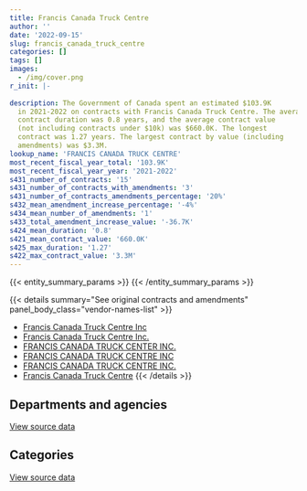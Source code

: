 ```yaml
---
title: Francis Canada Truck Centre
author: ''
date: '2022-09-15'
slug: francis_canada_truck_centre
categories: []
tags: []
images:
  - /img/cover.png
r_init: |-
  
description: The Government of Canada spent an estimated $103.9K
  in 2021-2022 on contracts with Francis Canada Truck Centre. The average
  contract duration was 0.8 years, and the average contract value
  (not including contracts under $10k) was $660.0K. The longest
  contract was 1.27 years. The largest contract by value (including
  amendments) was $3.3M.
lookup_name: 'FRANCIS CANADA TRUCK CENTRE'
most_recent_fiscal_year_total: '103.9K'
most_recent_fiscal_year_year: '2021-2022'
s431_number_of_contracts: '15'
s431_number_of_contracts_with_amendments: '3'
s431_number_of_contracts_amendments_percentage: '20%'
s432_mean_amendment_increase_percentage: '-4%'
s434_mean_number_of_amendments: '1'
s433_total_amendment_increase_value: '-36.7K'
s424_mean_duration: '0.8'
s421_mean_contract_value: '660.0K'
s425_max_duration: '1.27'
s422_max_contract_value: '3.3M'
---
```


<script src="/rmarkdown-libs/htmlwidgets/htmlwidgets.js"></script>
<link href="/rmarkdown-libs/datatables-css/datatables-crosstalk.css" rel="stylesheet" />
<script src="/rmarkdown-libs/datatables-binding/datatables.js"></script>
<script src="/rmarkdown-libs/jquery/jquery-3.6.0.min.js"></script>
<link href="/rmarkdown-libs/dt-core-bootstrap/css/dataTables.bootstrap.min.css" rel="stylesheet" />
<link href="/rmarkdown-libs/dt-core-bootstrap/css/dataTables.bootstrap.extra.css" rel="stylesheet" />
<script src="/rmarkdown-libs/dt-core-bootstrap/js/jquery.dataTables.min.js"></script>
<script src="/rmarkdown-libs/dt-core-bootstrap/js/dataTables.bootstrap.min.js"></script>
<link href="/rmarkdown-libs/crosstalk/css/crosstalk.min.css" rel="stylesheet" />
<script src="/rmarkdown-libs/crosstalk/js/crosstalk.min.js"></script>
<script src="/rmarkdown-libs/htmlwidgets/htmlwidgets.js"></script>
<link href="/rmarkdown-libs/datatables-css/datatables-crosstalk.css" rel="stylesheet" />
<script src="/rmarkdown-libs/datatables-binding/datatables.js"></script>
<script src="/rmarkdown-libs/jquery/jquery-3.6.0.min.js"></script>
<link href="/rmarkdown-libs/dt-core-bootstrap/css/dataTables.bootstrap.min.css" rel="stylesheet" />
<link href="/rmarkdown-libs/dt-core-bootstrap/css/dataTables.bootstrap.extra.css" rel="stylesheet" />
<script src="/rmarkdown-libs/dt-core-bootstrap/js/jquery.dataTables.min.js"></script>
<script src="/rmarkdown-libs/dt-core-bootstrap/js/dataTables.bootstrap.min.js"></script>
<link href="/rmarkdown-libs/crosstalk/css/crosstalk.min.css" rel="stylesheet" />
<script src="/rmarkdown-libs/crosstalk/js/crosstalk.min.js"></script>

{{< entity_summary_params >}}
{{< /entity_summary_params >}}

{{< details summary="See original contracts and amendments" panel_body_class="vendor-names-list" >}}
- [Francis Canada Truck Centre Inc](https://search.open.canada.ca/en/ct/?sort=contract_value_f%20desc&page=1&search_text=%22Francis%20Canada%20Truck%20Centre%20Inc%22)
- [Francis Canada Truck Centre Inc.](https://search.open.canada.ca/en/ct/?sort=contract_value_f%20desc&page=1&search_text=%22Francis%20Canada%20Truck%20Centre%20Inc.%22)
- [FRANCIS CANADA TRUCK CENTER INC.](https://search.open.canada.ca/en/ct/?sort=contract_value_f%20desc&page=1&search_text=%22FRANCIS%20CANADA%20TRUCK%20CENTER%20INC.%22)
- [FRANCIS CANADA TRUCK CENTRE INC](https://search.open.canada.ca/en/ct/?sort=contract_value_f%20desc&page=1&search_text=%22FRANCIS%20CANADA%20TRUCK%20CENTRE%20INC%22)
- [FRANCIS CANADA TRUCK CENTRE INC.](https://search.open.canada.ca/en/ct/?sort=contract_value_f%20desc&page=1&search_text=%22FRANCIS%20CANADA%20TRUCK%20CENTRE%20INC.%22)
- [Francis Canada Truck Centre](https://search.open.canada.ca/en/ct/?sort=contract_value_f%20desc&page=1&search_text=%22Francis%20Canada%20Truck%20Centre%22)
{{< /details >}}

## Departments and agencies

<div id="htmlwidget-1" style="width:100%;height:auto;" class="datatables html-widget"></div>
<script type="application/json" data-for="htmlwidget-1">{"x":{"style":"bootstrap","filter":"none","vertical":false,"data":[["<a href=\"/departments/dfo-mpo/\">Fisheries and Oceans Canada<\/a>","<a href=\"/departments/dnd-mdn/\">National Defence<\/a>","<a href=\"/departments/ec/\">Environment and Climate Change Canada<\/a>","<a href=\"/departments/pc/\">Parks Canada<\/a>","<a href=\"/departments/pwgsc-tpsgc/\">Public Services and Procurement Canada<\/a>","<a href=\"/departments/tc/\">Transport Canada<\/a>"],[319774.23,3977705.68,120969.55,null,null,null],[352750.24,1407439.99,null,797579.85,304753.09,248400],[null,217097.52,null,1843869.46,null,null],[null,86045.46,null,null,null,17824.78]],"container":"<table class=\"table table-striped table-hover row-border order-column display\">\n  <thead>\n    <tr>\n      <th>Department<\/th>\n      <th>2018-2019<\/th>\n      <th>2019-2020<\/th>\n      <th>2020-2021<\/th>\n      <th>2021-2022<\/th>\n    <\/tr>\n  <\/thead>\n<\/table>","options":{"order":[[4,"desc"]],"pageLength":10,"autoWidth":true,"columnDefs":[{"targets":1,"render":"function(data, type, row, meta) {\n    return type !== 'display' ? data : DTWidget.formatCurrency(data, \"$\", 2, 3, \",\", \".\", true, null);\n  }"},{"targets":2,"render":"function(data, type, row, meta) {\n    return type !== 'display' ? data : DTWidget.formatCurrency(data, \"$\", 2, 3, \",\", \".\", true, null);\n  }"},{"targets":3,"render":"function(data, type, row, meta) {\n    return type !== 'display' ? data : DTWidget.formatCurrency(data, \"$\", 2, 3, \",\", \".\", true, null);\n  }"},{"targets":4,"render":"function(data, type, row, meta) {\n    return type !== 'display' ? data : DTWidget.formatCurrency(data, \"$\", 2, 3, \",\", \".\", true, null);\n  }"},{"width":"16%","targets":[1,2,3,4]},{"className":"dt-right","targets":[1,2,3,4]}],"orderClasses":false}},"evals":["options.columnDefs.0.render","options.columnDefs.1.render","options.columnDefs.2.render","options.columnDefs.3.render"],"jsHooks":[]}</script>
<p class="text-right">
<a href="https://github.com/GoC-Spending/contracts-data/tree/main/data/out/vendors/francis_canada_truck_centre/summary_by_fiscal_year_by_department.csv" class="source-data-link btn btn-link">View source data</a>
</p>

## Categories

<div id="htmlwidget-2" style="width:100%;height:auto;" class="datatables html-widget"></div>
<script type="application/json" data-for="htmlwidget-2">{"x":{"style":"bootstrap","filter":"none","vertical":false,"data":[["<a href=\"/categories/defence/\">Defence<\/a>","<a href=\"/categories/transportation_and_logistics/\">Transportation and logistics<\/a>","<a href=\"/categories/industrial_products_and_services/\">Industrial products and services<\/a>"],[3977705.68,440743.78,null],[1407439.99,1703483.18,null],[217097.52,1843869.46,null],[86045.46,null,17824.78]],"container":"<table class=\"table table-striped table-hover row-border order-column display\">\n  <thead>\n    <tr>\n      <th>Category<\/th>\n      <th>2018-2019<\/th>\n      <th>2019-2020<\/th>\n      <th>2020-2021<\/th>\n      <th>2021-2022<\/th>\n    <\/tr>\n  <\/thead>\n<\/table>","options":{"order":[[4,"desc"]],"dom":"t","pageLength":30,"autoWidth":true,"columnDefs":[{"targets":1,"render":"function(data, type, row, meta) {\n    return type !== 'display' ? data : DTWidget.formatCurrency(data, \"$\", 2, 3, \",\", \".\", true, null);\n  }"},{"targets":2,"render":"function(data, type, row, meta) {\n    return type !== 'display' ? data : DTWidget.formatCurrency(data, \"$\", 2, 3, \",\", \".\", true, null);\n  }"},{"targets":3,"render":"function(data, type, row, meta) {\n    return type !== 'display' ? data : DTWidget.formatCurrency(data, \"$\", 2, 3, \",\", \".\", true, null);\n  }"},{"targets":4,"render":"function(data, type, row, meta) {\n    return type !== 'display' ? data : DTWidget.formatCurrency(data, \"$\", 2, 3, \",\", \".\", true, null);\n  }"},{"width":"16%","targets":[1,2,3,4]},{"className":"dt-right","targets":[1,2,3,4]}],"orderClasses":false,"lengthMenu":[10,25,30,50,100]}},"evals":["options.columnDefs.0.render","options.columnDefs.1.render","options.columnDefs.2.render","options.columnDefs.3.render"],"jsHooks":[]}</script>
<p class="text-right">
<a href="https://github.com/GoC-Spending/contracts-data/tree/main/data/out/vendors/francis_canada_truck_centre/summary_by_fiscal_year_by_category.csv" class="source-data-link btn btn-link">View source data</a>
</p>
